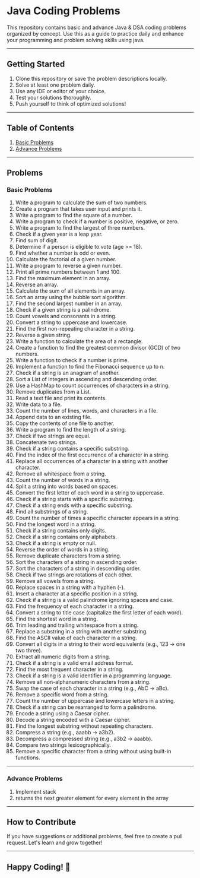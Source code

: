 # Java Coding Problems

This repository contains basic and advance Java & DSA coding problems organized by concept. Use this as a guide to practice daily and enhance your programming and problem solving skills using java.

---

## Getting Started

1. Clone this repository or save the problem descriptions locally.
2. Solve at least one problem daily.
3. Use any IDE or editor of your choice.
4. Test your solutions thoroughly.
5. Push yourself to think of optimized solutions!

---

## Table of Contents

1. [Basic Problems](#basic-problems)
2. [Advance Problems](#advance-problems)


---

## Problems

### Basic Problems

1. Write a program to calculate the sum of two numbers.  
2. Create a program that takes user input and prints it.  
3. Write a program to find the square of a number.  
4. Write a program to check if a number is positive, negative, or zero.  
5. Write a program to find the largest of three numbers.  
6. Check if a given year is a leap year.
7. Find sum of digit.
8. Determine if a person is eligible to vote (age >= 18).  
9. Find whether a number is odd or even.  
10. Calculate the factorial of a given number.  
11. Write a program to reverse a given number.  
12. Print all prime numbers between 1 and 100.  
13. Find the maximum element in an array.  
14. Reverse an array.  
15. Calculate the sum of all elements in an array.  
16. Sort an array using the bubble sort algorithm.  
17. Find the second largest number in an array.  
18. Check if a given string is a palindrome.  
19. Count vowels and consonants in a string.  
20. Convert a string to uppercase and lowercase.  
21. Find the first non-repeating character in a string.  
22. Reverse a given string.  
23. Write a function to calculate the area of a rectangle.  
24. Create a function to find the greatest common divisor (GCD) of two numbers.  
25. Write a function to check if a number is prime.  
26. Implement a function to find the Fibonacci sequence up to n.  
27. Check if a string is an anagram of another.  
28. Sort a List of integers in ascending and descending order.  
29. Use a HashMap to count occurrences of characters in a string.  
30. Remove duplicates from a List.  
31. Read a text file and print its contents.  
32. Write data to a file.  
33. Count the number of lines, words, and characters in a file.  
34. Append data to an existing file.  
35. Copy the contents of one file to another.  
36. Write a program to find the length of a string.  
37. Check if two strings are equal.  
38. Concatenate two strings.  
39. Check if a string contains a specific substring.  
40. Find the index of the first occurrence of a character in a string.  
41. Replace all occurrences of a character in a string with another character.  
42. Remove all whitespace from a string.  
43. Count the number of words in a string.  
44. Split a string into words based on spaces.  
45. Convert the first letter of each word in a string to uppercase.  
46. Check if a string starts with a specific substring.  
47. Check if a string ends with a specific substring.  
48. Find all substrings of a string.  
49. Count the number of times a specific character appears in a string.  
50. Find the longest word in a string.  
51. Check if a string contains only digits.  
52. Check if a string contains only alphabets.  
53. Check if a string is empty or null.  
54. Reverse the order of words in a string.  
55. Remove duplicate characters from a string.  
56. Sort the characters of a string in ascending order.  
57. Sort the characters of a string in descending order.  
58. Check if two strings are rotations of each other.  
59. Remove all vowels from a string.  
60. Replace spaces in a string with a hyphen (-).  
61. Insert a character at a specific position in a string.  
62. Check if a string is a valid palindrome ignoring spaces and case.  
63. Find the frequency of each character in a string.  
64. Convert a string to title case (capitalize the first letter of each word).  
65. Find the shortest word in a string.  
66. Trim leading and trailing whitespace from a string.  
67. Replace a substring in a string with another substring.  
68. Find the ASCII value of each character in a string.  
69. Convert all digits in a string to their word equivalents (e.g., 123 -> one two three).  
70. Extract all numeric digits from a string.  
71. Check if a string is a valid email address format.  
72. Find the most frequent character in a string.  
73. Check if a string is a valid identifier in a programming language.  
74. Remove all non-alphanumeric characters from a string.  
75. Swap the case of each character in a string (e.g., AbC -> aBc).  
76. Remove a specific word from a string.  
77. Count the number of uppercase and lowercase letters in a string.  
78. Check if a string can be rearranged to form a palindrome.  
79. Encode a string using a Caesar cipher.  
80. Decode a string encoded with a Caesar cipher.  
81. Find the longest substring without repeating characters.  
82. Compress a string (e.g., aaabb -> a3b2).  
83. Decompress a compressed string (e.g., a3b2 -> aaabb).  
84. Compare two strings lexicographically.  
85. Remove a specific character from a string without using built-in functions.  


---

### Advance Problems
1. Implement stack
2. returns the next greater element for every element in the array


---

## How to Contribute

If you have suggestions or additional problems, feel free to create a pull request. Let's learn and grow together!

---

## Happy Coding! 🎉
